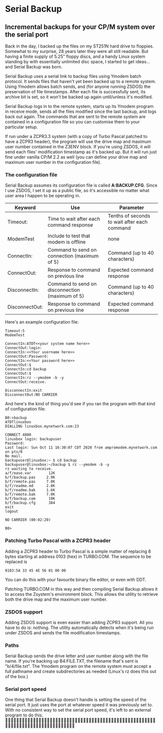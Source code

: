 # Serial Backup

## Incremental backups for your CP/M system over the serial port

Back in the day, I backed up the files on my ST251N hard drive to 
floppies. Somewhat to my surprise, 28 years later they were all 
still readable. But having a finite supply of 5.25" floppy discs, 
and a handy Linux system standing by with essentially unlimited 
disc space, I started to get ideas... and Serial Backup was born.

Serial Backup uses a serial link to backup files using Ymodem 
batch protocol. It sends files that haven't yet been backed up to a 
remote system. Using Ymodem allows batch sends, and (for anyone 
running ZSDOS) the preservation of file timestamps.  After each 
file is successfully sent, its archive bit is set, so it won't be 
backed up again until/unless it's modified.

Serial Backup logs in to the remote system, starts up its Ymodem 
program in receive mode, sends all the files modified since the 
last backup, and logs back out again. The commands that are sent 
to the remote system are contained in a configuration file so you 
can customise them to your particular setup.

If run under a ZCPR3.3 system (with a copy of Turbo Pascal 
patched to have a ZCPR3 header), the program will use the drive 
map and maximum user number contained in the Z3ENV block. If 
you're using ZSDOS, it will send each files' modification 
timestamp as it's backed up. But it will run just fine under 
vanilla CP/M 2.2 as well (you can define your drive map and 
maximum user number in the configuration file).

### The configuration file

Serial Backup assumes its configuration file is called 
**A:BACKUP.CFG**. Since I use ZSDOS, I set it up as a public 
file, so it's accessible no matter what user area I happen to be 
operating in.

| Keyword     | Use | Parameter |
| ----------- | ---------------------------------------- | -------------------------------------------- |
| Timeout:    | Time to wait after each command response | Tenths of seconds to wait after each command |
| ModemTest   | Include to test that modem is offline | none |
| ConnectIn:  | Command to send on connection (maximum of 5) | Command (up to 40 characters) |
| ConnectOut: | Response to command on previous line | Expected command response |
| DisconnectIn:  | Command to send on disconnection (maximum of 5) | Command (up to 40 characters) |
| DisconnectOut: | Response to command on previous line | Expected command response |

Here's an example configuration file:

    Timeout:5
    ModemTest
    
    ConnectIn:ATDT<<your system name here>>
    ConnectOut:login:
    ConnectIn:<<Your username here>>
    ConnectOut:Password:
    ConnectIn:<<Your password here>>
    ConnectOut:$
    ConnectIn:cd backup
    ConnectOut:$
    ConnectIn:rz --ymodem -b -y
    ConnectOut:receive.
    
    DisconnectIn:exit
    DisconnectOut:NO CARRIER

And here's the kind of thing you'd see if you ran the program 
with that kind of configuration file:

    B0:>backup
    ATDTlinuxbox
    DIALLING linuxbox.mynetwork.com:23
    
    CONNECT 4800
    linuxbox login: backupuser
    Password:
    Last login: Sun Oct 11 16:30:07 CDT 2020 from ampromodem.mynetwork.com on pts/0
    No mail.
    backupuser@linuxbox:~ $ cd backup
    backupuser@linuxbox:~/backup $ rz --ymodem -b -y
    rz waiting to receive.
    a/f/ease.var        12K
    b/f/backup.pas     2.9K
    b/f/remote.pas     7.0K
    b/f/readme.md      2.8K
    b/f/readme.bak     1.6K
    b/f/remote.bak     7.0K
    b/f/backup.com      19K
    b/f/backup.cfg      384
    exit
    logout
    
    NO CARRIER (00:02:20)
    
    B0>

### Patching Turbo Pascal with a ZCPR3 header

Adding a ZCPR3 header to Turbo Pascal is a simple matter of 
replacing 8 bytes starting at address 0103 (hex) in TURBO.COM. 
The sequence to be replaced is

    0103:5A 33 45 4E 56 01 00 00

You can do this with your favourite binary file editor, or even 
with DDT.

Patching TURBO.COM in this way and then compiling Serial Backup 
allows it to access the Zsystem's environment block. This allows 
the utility to retrieve both the drive map and the maximum user 
number.

### ZSDOS support

Adding ZSDOS support is even easier than adding ZCPR3 support. 
All you have to do is: nothing. The utility automatically detects 
when it's being run under ZSDOS and sends the file modification 
timestamps.

### Paths

Serial Backup sends the drive letter and user number along with 
the file name. If you're backing up B4:FILE.TXT, the filename 
that's sent is "b/4/file.txt". The Ymodem program on the remote 
system must accept a full pathname and create subdirectories as 
needed (Linux's rz does this out of the box.)

### Serial port speed

One thing that Serial Backup doesn't handle is setting the speed 
of the serial port. It just uses the port at whatever speed it 
was previously set to. With no consistent way to set the serial 
port speed, it's left to an external program to do this.
